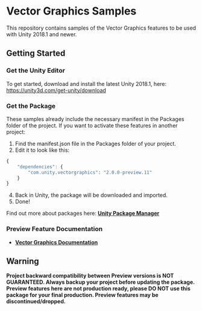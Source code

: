 # Vector Graphics Samples

This repository contains samples of the Vector Graphics features to be used with Unity 2018.1 and newer.

## Getting Started
### Get the Unity Editor
To get started, download and install the latest Unity 2018.1, here: https://unity3d.com/get-unity/download

### Get the Package
These samples already include the necessary manifest in the Packages folder of the project.
If you want to activate these features in another project:
1. Find the manifest.json file in the Packages folder of your project.
2. Edit it to look like this:

```javascript
{
	"dependencies": {
		"com.unity.vectorgraphics": "2.0.0-preview.11"
	}
}
```
4. Back in Unity, the package will be downloaded and imported. 
5. Done!

Find out more about packages here: **[Unity Package Manager](https://docs.unity3d.com/Packages/com.unity.package-manager-ui@1.8/manual/index.html)**

### Preview Feature Documentation
* **[Vector Graphics Documentation](https://github.com/Unity-Technologies/vector-graphics-samples/blob/master/Documentation/vectorgraphics.md)**

## Warning
**Project backward compatibility between Preview versions is NOT GUARANTEED. Always backup your project before updating the package. Preview features here are not production ready, please DO NOT use this package for your final production. Preview features may be discontinued/dropped.**

